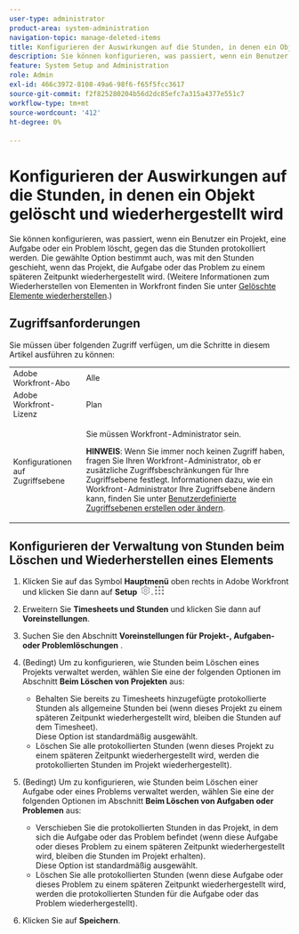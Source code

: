 ```yaml
---
user-type: administrator
product-area: system-administration
navigation-topic: manage-deleted-items
title: Konfigurieren der Auswirkungen auf die Stunden, in denen ein Objekt gelöscht und wiederhergestellt wird
description: Sie können konfigurieren, was passiert, wenn ein Benutzer ein Projekt, eine Aufgabe oder ein Problem löscht, gegen das die Stunden protokolliert werden. Die gewählte Option bestimmt auch, was mit den Stunden geschieht, wenn das Projekt, die Aufgabe oder das Problem zu einem späteren Zeitpunkt wiederhergestellt wird. (Weitere Informationen zum Wiederherstellen von Elementen in Workfront finden Sie unter Gelöschte Elemente wiederherstellen .)
feature: System Setup and Administration
role: Admin
exl-id: 466c3972-8108-49a6-98f6-f65f5fcc3617
source-git-commit: f2f825280204b56d2dc85efc7a315a4377e551c7
workflow-type: tm+mt
source-wordcount: '412'
ht-degree: 0%

---
```


# Konfigurieren der Auswirkungen auf die Stunden, in denen ein Objekt gelöscht und wiederhergestellt wird

Sie können konfigurieren, was passiert, wenn ein Benutzer ein Projekt, eine Aufgabe oder ein Problem löscht, gegen das die Stunden protokolliert werden. Die gewählte Option bestimmt auch, was mit den Stunden geschieht, wenn das Projekt, die Aufgabe oder das Problem zu einem späteren Zeitpunkt wiederhergestellt wird. (Weitere Informationen zum Wiederherstellen von Elementen in Workfront finden Sie unter [Gelöschte Elemente wiederherstellen](../../../administration-and-setup/manage-workfront/manage-deleted-items/restore-deleted-items.md).)

## Zugriffsanforderungen

Sie müssen über folgenden Zugriff verfügen, um die Schritte in diesem Artikel ausführen zu können:

<table style="table-layout:auto"> 
 <col> 
 <col> 
 <tbody> 
  <tr> 
   <td role="rowheader">Adobe Workfront-Abo</td> 
   <td>Alle</td> 
  </tr> 
  <tr> 
   <td role="rowheader">Adobe Workfront-Lizenz</td> 
   <td>Plan</td> 
  </tr> 
  <tr> 
   <td role="rowheader">Konfigurationen auf Zugriffsebene</td> 
   <td> <p>Sie müssen Workfront-Administrator sein.</p> <p><b>HINWEIS</b>: Wenn Sie immer noch keinen Zugriff haben, fragen Sie Ihren Workfront-Administrator, ob er zusätzliche Zugriffsbeschränkungen für Ihre Zugriffsebene festlegt. Informationen dazu, wie ein Workfront-Administrator Ihre Zugriffsebene ändern kann, finden Sie unter <a href="../../../administration-and-setup/add-users/configure-and-grant-access/create-modify-access-levels.md" class="MCXref xref">Benutzerdefinierte Zugriffsebenen erstellen oder ändern</a>.</p> </td> 
  </tr> 
 </tbody> 
</table>

## Konfigurieren der Verwaltung von Stunden beim Löschen und Wiederherstellen eines Elements

1. Klicken Sie auf das Symbol **Hauptmenü** oben rechts in Adobe Workfront und klicken Sie dann auf **Setup** ![](assets/gear-icon-settings.png).![](assets/main-menu-icon.png)

1. Erweitern Sie **Timesheets und Stunden** und klicken Sie dann auf **Voreinstellungen**.

1. Suchen Sie den Abschnitt **Voreinstellungen für Projekt-, Aufgaben- oder Problemlöschungen** .
1. (Bedingt) Um zu konfigurieren, wie Stunden beim Löschen eines Projekts verwaltet werden, wählen Sie eine der folgenden Optionen im Abschnitt **Beim Löschen von Projekten** aus:

   * Behalten Sie bereits zu Timesheets hinzugefügte protokollierte Stunden als allgemeine Stunden bei (wenn dieses Projekt zu einem späteren Zeitpunkt wiederhergestellt wird, bleiben die Stunden auf dem Timesheet).\
     Diese Option ist standardmäßig ausgewählt.
   * Löschen Sie alle protokollierten Stunden (wenn dieses Projekt zu einem späteren Zeitpunkt wiederhergestellt wird, werden die protokollierten Stunden im Projekt wiederhergestellt).

1. (Bedingt) Um zu konfigurieren, wie Stunden beim Löschen einer Aufgabe oder eines Problems verwaltet werden, wählen Sie eine der folgenden Optionen im Abschnitt **Beim Löschen von Aufgaben oder Problemen** aus:

   * Verschieben Sie die protokollierten Stunden in das Projekt, in dem sich die Aufgabe oder das Problem befindet (wenn diese Aufgabe oder dieses Problem zu einem späteren Zeitpunkt wiederhergestellt wird, bleiben die Stunden im Projekt erhalten).\
     Diese Option ist standardmäßig ausgewählt.
   * Löschen Sie alle protokollierten Stunden (wenn diese Aufgabe oder dieses Problem zu einem späteren Zeitpunkt wiederhergestellt wird, werden die protokollierten Stunden für die Aufgabe oder das Problem wiederhergestellt).

1. Klicken Sie auf **Speichern**.
